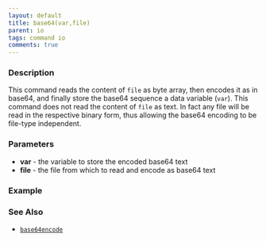 ```yaml
---
layout: default
title: base64(var,file)
parent: io
tags: command io
comments: true
---
```



### Description
This command reads the content of `file` as byte array, then encodes it as in base64, and finally store the base64 
sequence a data variable (`var`). This command does not read the content of `file` as text. In fact any file will be 
read in the respective binary form, thus allowing the base64 encoding to be file-type independent.


### Parameters
- **var** - the variable to store the encoded base64 text
- **file** - the file from which to read and encode as base64 text


### Example


### See Also
- [`base64encode`](../../expressions/TEXTexpression)
